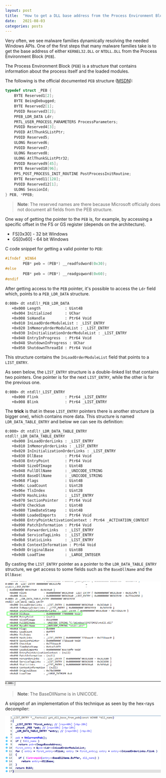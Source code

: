 ```yaml
---
layout: post
title:  "How to get a DLL base address from the Process Environment Block (PEB)"
date:   2021-08-03
categories: posts
---
```




Very often, we see malware families dynamically resolving the needed Windows APIs. One of the first steps that many malware families take is to get the base address of either `KERNEL32.DLL` or `NTDLL.DLL` from the Process Environment Block (`PEB`).



The Process Environment Block (`PEB`) is a structure that contains information about the process itself and the loaded modules.



The following is the official documented `PEB` structure ([MSDN](https://docs.microsoft.com/en-us/windows/win32/api/winternl/ns-winternl-peb)):

```c
typedef struct _PEB {
    BYTE Reserved1[2];
    BYTE BeingDebugged;
    BYTE Reserved2[1];
    PVOID Reserved3[2];
    PPEB_LDR_DATA Ldr;
    PRTL_USER_PROCESS_PARAMETERS ProcessParameters;
    PVOID Reserved4[3];
    PVOID AtlThunkSListPtr;
    PVOID Reserved5;
    ULONG Reserved6;
    PVOID Reserved7;
    ULONG Reserved8;
    ULONG AtlThunkSListPtr32;
    PVOID Reserved9[45];
    BYTE Reserved10[96];
    PPS_POST_PROCESS_INIT_ROUTINE PostProcessInitRoutine;
    BYTE Reserved11[128];
    PVOID Reserved12[1];
    ULONG SessionId;
} PEB, *PPEB;
```



> **Note**: The reserved names are there because Microsoft officially does not document all fields from the PEB structure.



One way of getting the pointer to the `PEB` is, for example, by accessing a specific offset in the FS or GS register (depends on the architecture). 

- FS[0x30] - 32 bit Windows
- GS[0x60] - 64 bit Windows



C code snippet for getting a valid pointer to `PEB`:

```c
#ifndef _WIN64
	    PEB* peb = (PEB*) __readfsdword(0x30);
#else
	    PEB* peb = (PEB*) __readgsqword(0x60);
#endif
```



After getting access to the `PEB` pointer, it's possible to access the `Ldr` field which, points to a `PEB_LDR_DATA` structure.

```
0:000> dt ntdll!_PEB_LDR_DATA
   +0x000 Length           : Uint4B
   +0x004 Initialized      : UChar
   +0x008 SsHandle         : Ptr64 Void
   +0x010 InLoadOrderModuleList : _LIST_ENTRY
   +0x020 InMemoryOrderModuleList : _LIST_ENTRY
   +0x030 InInitializationOrderModuleList : _LIST_ENTRY
   +0x040 EntryInProgress  : Ptr64 Void
   +0x048 ShutdownInProgress : UChar
   +0x050 ShutdownThreadId : Ptr64 Void
```



This structure contains the `InLoadOrderModuleList` field that points to a `LIST_ENTRY`.



As seen below, the `LIST_ENTRY` structure is a double-linked list that contains two pointers. One pointer is for the next `LIST_ENTRY`, while the other is for the previous one.

```
0:000> dt ntdll!_LIST_ENTRY
   +0x000 Flink            : Ptr64 _LIST_ENTRY
   +0x008 Blink            : Ptr64 _LIST_ENTRY
```



The **trick** is that in these `LIST_ENTRY` pointers there is another structure (a bigger one), which contains more data. This structure is named `LDR_DATA_TABLE_ENTRY` and below we can see its definition:

```
0:000> dt ntdll!_LDR_DATA_TABLE_ENTRY
ntdll!_LDR_DATA_TABLE_ENTRY
   +0x000 InLoadOrderLinks : _LIST_ENTRY
   +0x010 InMemoryOrderLinks : _LIST_ENTRY
   +0x020 InInitializationOrderLinks : _LIST_ENTRY
   +0x030 DllBase          : Ptr64 Void
   +0x038 EntryPoint       : Ptr64 Void
   +0x040 SizeOfImage      : Uint4B
   +0x048 FullDllName      : _UNICODE_STRING
   +0x058 BaseDllName      : _UNICODE_STRING
   +0x068 Flags            : Uint4B
   +0x06c LoadCount        : Uint2B
   +0x06e TlsIndex         : Uint2B
   +0x070 HashLinks        : _LIST_ENTRY
   +0x070 SectionPointer   : Ptr64 Void
   +0x078 CheckSum         : Uint4B
   +0x080 TimeDateStamp    : Uint4B
   +0x080 LoadedImports    : Ptr64 Void
   +0x088 EntryPointActivationContext : Ptr64 _ACTIVATION_CONTEXT
   +0x090 PatchInformation : Ptr64 Void
   +0x098 ForwarderLinks   : _LIST_ENTRY
   +0x0a8 ServiceTagLinks  : _LIST_ENTRY
   +0x0b8 StaticLinks      : _LIST_ENTRY
   +0x0c8 ContextInformation : Ptr64 Void
   +0x0d0 OriginalBase     : Uint8B
   +0x0d8 LoadTime         : _LARGE_INTEGER

```



By casting the `LIST_ENTRY` pointer as a pointer to the `LDR_DATA_TABLE_ENTRY` structure, we get access to some fields such as the `BaseDllName` and the `DllBase`:

![ ](/assets/images/get_dll_base_from_peb/image-20210730234543419.png)



> **Note**: The BaseDllName is in UNICODE.



A snippet of an implementation of this technique as seen by the hex-rays decompiler:

![ ](/assets/images/get_dll_base_from_peb/image-20210731010014781.png)


